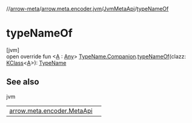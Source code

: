 //[arrow-meta](../../../index.md)/[arrow.meta.encoder.jvm](../index.md)/[JvmMetaApi](index.md)/[typeNameOf](type-name-of.md)

# typeNameOf

[jvm]\
open override fun &lt;[A](type-name-of.md) : [Any](https://kotlinlang.org/api/latest/jvm/stdlib/kotlin/-any/index.html)&gt; [TypeName.Companion](../../arrow.meta.ast/-type-name/-companion/index.md).[typeNameOf](type-name-of.md)(clazz: [KClass](https://kotlinlang.org/api/latest/jvm/stdlib/kotlin.reflect/-k-class/index.html)&lt;[A](type-name-of.md)&gt;): [TypeName](../../arrow.meta.ast/-type-name/index.md)

## See also

jvm

| | |
|---|---|
| [arrow.meta.encoder.MetaApi](../../arrow.meta.encoder/-meta-api/type-name-of.md) |  |
